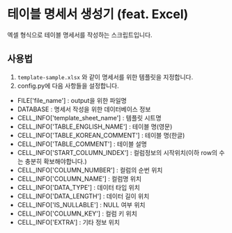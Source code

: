 # 테이블 명세서 생성기 (feat. Excel)

엑셀 형식으로 테이블 명세서를 작성하는 스크립트입니다.

## 사용법

1. `template-sample.xlsx` 와 같이 명세서를 위한 템플릿을 지정합니다.
2. config.py에 다음 사항들을 설정합니다.
- FILE['file_name'] : output을 위한 파일명
- DATABASE : 명세서 작성을 위한 데이터베이스 정보
- CELL_INFO['template_sheet_name'] : 템플릿 시트명
- CELL_INFO['TABLE_ENGLISH_NAME'] : 테이블 명(영문)
- CELL_INFO['TABLE_KOREAN_COMMENT'] : 테이블 명(한글)
- CELL_INFO['TABLE_COMMENT'] : 테이블 설명
- CELL_INFO['START_COLUMN_INDEX'] : 컬럼정보의 시작위치(이하 row의 수는 충분히 확보해야합니다.)
- CELL_INFO['COLUMN_NUMBER'] : 컬럼의 순번 위치
- CELL_INFO['COLUMN_NAME'] : 컬럼명 위치
- CELL_INFO['DATA_TYPE'] : 데이터 타입 위치
- CELL_INFO['DATA_LENGTH'] : 데이터 길이 위치
- CELL_INFO['IS_NULLABLE'] : NULL 여부 위치
- CELL_INFO['COLUMN_KEY'] : 컬럼 키 위치
- CELL_INFO['EXTRA'] : 기타 정보 위치
